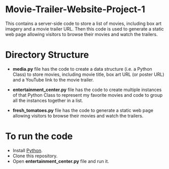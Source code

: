 # Movie-Trailer-Website-Project-1
This contains a server-side code to store a list of movies, including box art imagery and a movie trailer URL. Then this code is used to generate a static web page allowing visitors to browse their movies and watch the trailers.

# Directory Structure
- **media.py** file has the code to create a data structure (i.e. a Python Class) to store movies, including movie title, box art URL (or poster    URL) and a YouTube link to the movie trailer.

- **entertainment_center.py** file has the code to create multiple instances of that Python Class to represent my favorite movies and code to group all the instances together in a list.

- **fresh_tomatoes.py** file has the code to generate a static web page allowing visitors to browse their movies and watch the trailers. 

# To run the code
- Install [Python](https://docs.python.org/3/).
- Clone this repository.
- Open **entertainment_center.py** file and run it.
